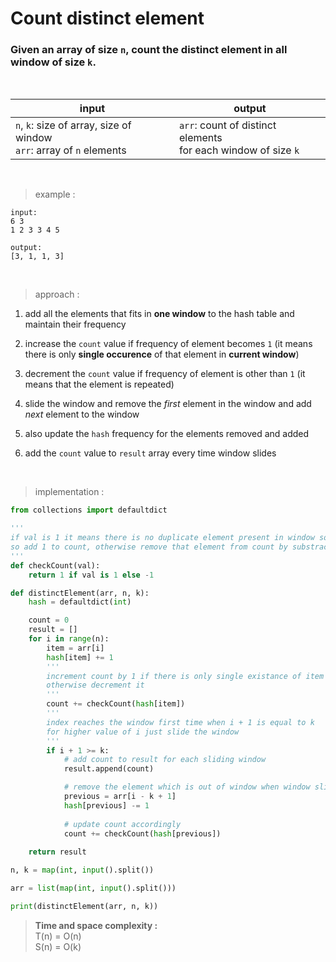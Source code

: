 # Count distinct element

### Given an array of size `n`, count the distinct element in all window of size `k`.

<br>

| input | output |
| --- | --- | 
| `n`, `k`: size of array, size of window <br> `arr`: array of `n` elements | `arr`: count of distinct elements <br> for each window of size `k` |

<br>

> example :

```
input:
6 3
1 2 3 3 4 5

output:
[3, 1, 1, 3]
```

<br>

> approach :

1. add all the elements that fits in **one window** to the hash table and maintain their frequency

2. increase the `count` value if frequency of element becomes `1` (it means there is only **single occurence** of that element in **current window**)

3. decrement the `count` value if frequency of element is other than `1` (it means that the element is repeated)

4. slide the window and remove the *first* element in the window and add *next* element to the window

5. also update the `hash` frequency for the elements removed and added

6. add the `count` value to `result` array every time window slides

<br>

> implementation :

```python
from collections import defaultdict

'''
if val is 1 it means there is no duplicate element present in window so far
so add 1 to count, otherwise remove that element from count by substracting 1
'''
def checkCount(val):
    return 1 if val is 1 else -1

def distinctElement(arr, n, k):
    hash = defaultdict(int)

    count = 0
    result = []
    for i in range(n):
        item = arr[i]
        hash[item] += 1
        '''
        increment count by 1 if there is only single existance of item in window,
        otherwise decrement it
        '''
        count += checkCount(hash[item])
        '''
        index reaches the window first time when i + 1 is equal to k
        for higher value of i just slide the window
        '''
        if i + 1 >= k:
            # add count to result for each sliding window
            result.append(count)

            # remove the element which is out of window when window slides
            previous = arr[i - k + 1]
            hash[previous] -= 1
            
            # update count accordingly
            count += checkCount(hash[previous])
        
    return result

n, k = map(int, input().split())

arr = list(map(int, input().split()))

print(distinctElement(arr, n, k))
```

> **Time and space complexity :**
<br>T(n) = O(n)
<br>S(n) = O(k)
